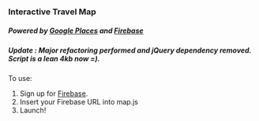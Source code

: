 ### Interactive Travel Map
##### Powered by [Google Places](https://developers.google.com/places/) and [Firebase](http://firebase.com)

##### Update : Major refactoring performed and jQuery dependency removed. Script is a lean 4kb now =).

To use:

1. Sign up for [Firebase](http://firebase.com/).
2. Insert your Firebase URL into map.js
3. Launch!
